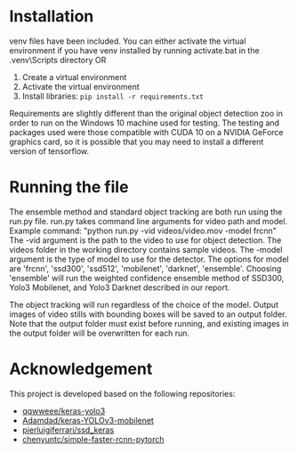 # Installation
venv files have been included. You can either activate the virtual environment if you have venv installed by running activate.bat in the .venv\Scripts directory
OR
1. Create a virtual environment
2. Activate the virtual environment
3. Install libraries: `pip install -r requirements.txt`

Requirements are slightly different than the original object detection zoo in order to run on the Windows 10 machine used for testing. The testing and packages used were those compatible with CUDA 10 on a NVIDIA GeForce graphics card, so it is possible that you may need to install a different version of tensorflow.

# Running the file
The ensemble method and standard object tracking are both run using the run.py file. run.py takes command line arguments for video path and model. Example command: "python run.py -vid videos/video.mov -model frcnn" The -vid argument is the path to the video to use for object detection. The videos folder in the working directory contains sample videos. The -model argument is the type of model to use for the detector. The options for model are 'frcnn', 'ssd300', 'ssd512', 'mobilenet', 'darknet', 'ensemble'. Choosing 'ensemble' will run the weighted confidence ensemble method of SSD300, Yolo3 Mobilenet, and Yolo3 Darknet described in our report.

The object tracking will run regardless of the choice of the model. Output images of video stills with bounding boxes will be saved to an output folder. Note that the output folder must exist before running, and existing images in the output folder will be overwritten for each run.

# 

# Acknowledgement
This project is developed based on the following repositories:
* [qqwweee/keras-yolo3](https://github.com/qqwweee/keras-yolo3)
* [Adamdad/keras-YOLOv3-mobilenet](https://github.com/Adamdad/keras-YOLOv3-mobilenet)
* [pierluigiferrari/ssd_keras](https://github.com/pierluigiferrari/ssd_keras)
* [chenyuntc/simple-faster-rcnn-pytorch](https://github.com/chenyuntc/simple-faster-rcnn-pytorch)